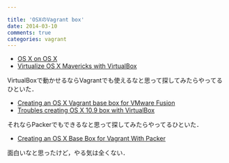```yaml
---

title: 'OSXのVagrant box'
date: 2014-03-10
comments: true
categories: vagrant
---
```


- [OS X on OS X](http://ntk.me/2012/09/07/os-x-on-os-x/)
- [Virtualize OS X Mavericks with VirtualBox](http://www.youtube.com/watch?v=3kKDf-E5AiQ)

VirtualBoxで動かせるならVagrantでも使えるなと思って探してみたらやってるひといた．

- [Creating an OS X Vagrant base box for VMware Fusion](http://www.skoblenick.com/vagrant/vmware-fusion/creating-an-osx-base-box/)
- [Troubles creating OS X 10.9 box with VirtualBox](https://groups.google.com/forum/#!topic/vagrant-up/HKL0FXR6QmE)

それならPackerでもできるなと思って探してみたらやってるひといた．

- [Creating an OS X Base Box for Vagrant With Packer](http://grahamgilbert.com/blog/2013/08/23/creating-an-os-x-base-box-for-vagrant-with-packer/)

面白いなと思ったけど，やる気は全くない．

